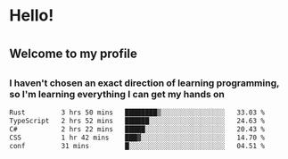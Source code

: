 
<h1>Hello!<h1>
<h2>Welcome to my profile<h2>
<h3>I haven't chosen an exact direction of learning programming, so I'm learning everything I can get my hands on</h3>

<!--START_SECTION:waka-->

```txt
Rust         3 hrs 50 mins   ████████▒░░░░░░░░░░░░░░░░   33.03 %
TypeScript   2 hrs 52 mins   ██████░░░░░░░░░░░░░░░░░░░   24.63 %
C#           2 hrs 22 mins   █████░░░░░░░░░░░░░░░░░░░░   20.43 %
CSS          1 hr 42 mins    ███▓░░░░░░░░░░░░░░░░░░░░░   14.70 %
conf         31 mins         █░░░░░░░░░░░░░░░░░░░░░░░░   04.51 %
```

<!--END_SECTION:waka-->
